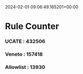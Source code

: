 2024-02-01 09:06:49.165201+00:00
# Rule Counter 
 ### UCATE : 432506

 ### Veneto : 157418

 ### Allowlist : 13930
